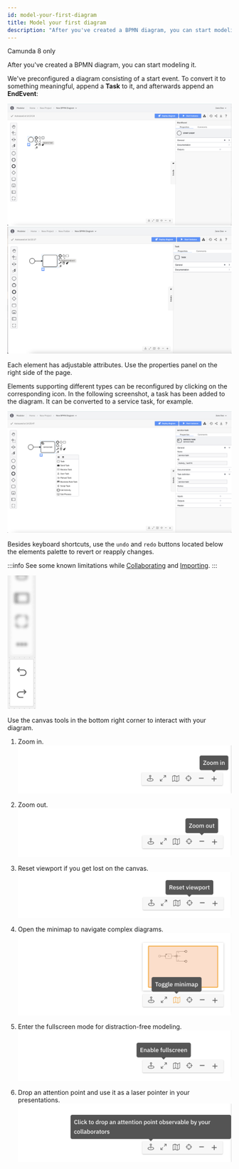```yaml
---
id: model-your-first-diagram
title: Model your first diagram
description: "After you've created a BPMN diagram, you can start modeling it."
---
```


<span class="badge badge--cloud">Camunda 8 only</span>

After you've created a BPMN diagram, you can start modeling it.

We've preconfigured a diagram consisting of a start event. To convert it to something meaningful, append a **Task** to it, and afterwards append an **EndEvent**:

![add task](img/web-modeler-add-task.png)
![add task](img/web-modeler-add-endevent.png)

Each element has adjustable attributes. Use the properties panel on the right side of the page.

Elements supporting different types can be reconfigured by clicking on the corresponding icon. In the following screenshot, a task has been added to the diagram. It can be converted to a service task, for example.

![task configuration](img/web-modeler-new-diagram-with-configuration.png)

Besides keyboard shortcuts, use the `undo` and `redo` buttons located below the elements palette to revert or reapply changes.

:::info
See some known limitations while [Collaborating](./collaboration.md#undoredo-management-limitations) and [Importing](./import-diagram.md#undoredo-management-limitations).
:::

![undo and redo](img/undo-redo.png)

Use the canvas tools in the bottom right corner to interact with your diagram.

1. Zoom in.
   ![zoom in](img/zoom-in.png)

2. Zoom out.
   ![zoom in](img/zoom-out.png)

3. Reset viewport if you get lost on the canvas.
   ![reset view port](img/reset-viewport.png)

4. Open the minimap to navigate complex diagrams.
   ![mini map](img/minimap.png)

5. Enter the fullscreen mode for distraction-free modeling.
   ![full screen](img/fullscreen.png)

6. Drop an attention point and use it as a laser pointer in your presentations.
   ![attention grabber](img/attention-grabber.png)
